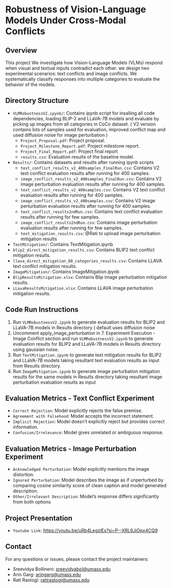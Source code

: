 # Robustness of Vision-Language Models Under Cross-Modal Conflicts

## Overview
This project We investigate how Vision-Language Models (VLMs) respond when visual and textual inputs contradict each other. we design two experimental scenarios: text conflicts and image conflicts. We systematically classify responses into multiple categories to evaluate the behavior of the models.

## Directory Structure
- `VLMRobustnessV2.ipynb/`: Contains ipynb script for insalling all code dependencies, loading BLIP-2 and LLaVA-7B models and evaluate by picking up images from all categories in CoCo dataset. ( V2 version contains lots of samples used for evaluation, improved conflict map and used diffusion noise for image perturbation ) 
  - `Project_Proposal.pdf`: Project proposal. 
  - `Project_Milestone_Report.pdf`: Project milestone report. 
  - `Project_Final_Report.pdf`: Project final report 
  - `results.csv`: Evaluation results of the baseline model.
- `Results/`: Contains datasets and results after running ipynb scripts
  - `text_conflict_results_v2_400samples_FinalRun.csv`: Contains V2 text conflict evaluation results after running for 400 samples.
  - `image_conflict_results_v2_400samples_FinalRun.csv`: Contains V2 image perturbation evaluation results after running for 400 samples.
  - `text_conflict_results_v2_400samples.csv`: Contains V2 text conflict evaluation results after running for 400 samples.
  - `image_conflict_results_v2_400samples.csv`: Contains V2 image perturbation evaluation results after running for 400 samples.
  - `text_conflict_results2ndRun.csv`: Contains text conflict evaluation results after running for few samples.
  - `image_conflict_results2ndRun.csv`: Contains image perturbation evaluation results after running for few samples.
  - `text_mitigation_results.csv`: @Rati to upload image perturbation mitigation results
- `TextMitigation/`: Contains TextMitigation.ipynb
- `blip2_direct_mitigation_results.csv`: Contains BLIP2 text conflict mitigation results.
- `llava_direct_mitigation_80_categories_results.csv`: Contains LLAVA text conflict mitigation results.
- `ImageMitigation/`: Contains ImageMitigation.ipynb
- `BlipResultsMitigation.xlsx`: Contains Blip image perturbation mitigation results.
- `LLavaResultsMitigation.xlsx`: Contains LLAVA image perturbation mitigation results.

## Code Run Instructions
1. Run `VLMRobustnessV2.ipynb` to generate evaluation results for BLIP2 and LLaVA-7B models in Results directory ( default uses diffusion noise
2. Uncomment apply_image_perturbation in 7. Experiment Execution - Image Conflict section and run `VLMRobustnessV2.ipynb` to generate evaluation results for BLIP2 and LLaVA-7B models in Results directory using gaussian noise. 
3. Run `TextMitigation.ipynb` to generate text mitigation results for BLIP2 and LLaVA-7B models taking resultant text evaluation results as input from Results directory.
4. Run `ImageMitigation.ipynb` to generate image perturbation mitigation results for the same models in Results directory taking resultant image perturbation evaluation results as input

## Evaluation Metrics - Text Conflict Experiment
- `Correct Rejection`: Model explicitly rejects the false premise.
- `Agreement with Falsehood`: Model accepts the incorrect statement.
- `Implicit Rejection`: Model doesn’t explicitly reject but provides correct information.
- `Confusion/Irrelevance`: Model gives unrelated or ambiguous response.

## Evaluation Metrics - Image Perturbation Experiment
- `Acknowledged Perturbation`: Model explicitly mentions the image distortion.
- `Ignored Perturbation`: Model describes the image as if unperturbed by comparing cosine similarity score of clean caption and model generated description.
- `Other/Irrelevant Description`: Model’s response differs significantly from both options

## Project Presentation
- `Youtube Link`: https://youtu.be/uRb4LegzlEs?si=P--XRL6JiOpx4CQ9

## Contact
For any questions or issues, please contact the project maintainers:
- Sreevidya Bollineni: [sreevidyabol@umass.edu](mailto:sreevidyabol@umass.edu)
- Arin Garg: [aringarg@umass.edu](mailto:aringarg@umass.edu)
- Rati Rastogi: [ratirastogi@umass.edu](mailto:ratirastogi@umass.edu)
